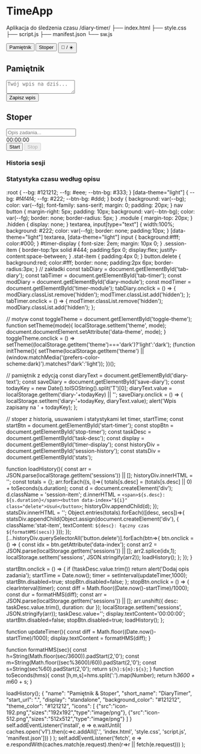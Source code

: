 # TimeApp
Aplikacja do śledzenia czasu
/diary-timer/
├── index.html
├── style.css
├── script.js
├── manifest.json
└── sw.js
<!DOCTYPE html>
<html lang="pl">
<head>
  <meta charset="UTF-8" />
  <meta name="viewport" content="width=device-width,initial-scale=1" />
  <title>Pamiętnik & Stoper</title>
  <link rel="stylesheet" href="style.css" />
  <link rel="manifest" href="manifest.json" />
</head>
<body>
  <nav>
    <button id="tab-diary">Pamiętnik</button>
    <button id="tab-timer">Stoper</button>
    <button id="toggle-theme">🌙 / ☀️</button>
  </nav>

  <div id="diary-module" class="module">
    <h2>Pamiętnik</h2>
    <textarea id="diary-text" placeholder="Twój wpis na dziś..."></textarea><br>
    <button id="save-diary">Zapisz wpis</button>
  </div>

  <div id="timer-module" class="module hidden">
    <h2>Stoper</h2>
    <input type="text" id="task-desc" placeholder="Opis zadania..." />
    <div id="timer-display">00:00:00</div>
    <button id="start-timer">Start</button>
    <button id="stop-timer" disabled>Stop</button>
    <h3>Historia sesji</h3>
    <div id="session-history"></div>
    <h3>Statystyka czasu według opisu</h3>
    <div id="stats"></div>
  </div>

  <script src="script.js"></script>
</body>
</html>
:root {
  --bg: #121212;
  --fg: #eee;
  --btn-bg: #333;
}
[data-theme="light"] {
  --bg: #f4f4f4;
  --fg: #222;
  --btn-bg: #ddd;
}
body {
  background: var(--bg);
  color: var(--fg);
  font-family: sans-serif;
  margin: 0; padding: 20px;
}
nav button {
  margin-right: 5px;
  padding: 10px;
  background: var(--btn-bg);
  color: var(--fg);
  border: none; border-radius: 5px;
}
.module { margin-top: 20px; }
.hidden { display: none; }
textarea, input[type="text"] { width:100%; background: #222; color: var(--fg); border: none; padding:10px; }
[data-theme="light"] textarea, [data-theme="light"] input { background:#fff; color:#000; }
#timer-display { font-size: 2em; margin: 10px 0; }
.session-item { border-top:1px solid #444; padding:5px 0; display:flex; justify-content:space-between; }
.stat-item { padding:4px 0; }
button.delete { background:red; color:#fff; border: none; padding:2px 6px; border-radius:3px; }
//  zakładki
const tabDiary = document.getElementById('tab-diary');
const tabTimer = document.getElementById('tab-timer');
const modDiary = document.getElementById('diary-module');
const modTimer = document.getElementById('timer-module');
tabDiary.onclick = () => { modDiary.classList.remove('hidden'); modTimer.classList.add('hidden'); };
tabTimer.onclick = () => { modTimer.classList.remove('hidden'); modDiary.classList.add('hidden'); };

// motyw
const toggleTheme = document.getElementById('toggle-theme');
function setTheme(mode){
  localStorage.setItem('theme', mode);
  document.documentElement.setAttribute('data-theme', mode);
}
toggleTheme.onclick = () =>
  setTheme((localStorage.getItem('theme')==='dark')?'light':'dark');
(function initTheme(){
  setTheme(localStorage.getItem('theme') || (window.matchMedia('(prefers-color-scheme:dark)').matches?'dark':'light'));
})();

// pamiętnik z edycją
const diaryText = document.getElementById('diary-text');
const saveDiary = document.getElementById('save-diary');
const todayKey = new Date().toISOString().split('T')[0];
diaryText.value = localStorage.getItem('diary-'+todayKey) || '';
saveDiary.onclick = () => {
  localStorage.setItem('diary-'+todayKey, diaryText.value);
  alert('Wpis zapisany na ' + todayKey);
};

// stoper z historią, usuwaniem i statystykami
let timer, startTime;
const startBtn = document.getElementById('start-timer');
const stopBtn = document.getElementById('stop-timer');
const taskDesc = document.getElementById('task-desc');
const display = document.getElementById('timer-display');
const historyDiv = document.getElementById('session-history');
const statsDiv = document.getElementById('stats');

function loadHistory(){
  const arr = JSON.parse(localStorage.getItem('sessions')) || [];
  historyDiv.innerHTML = '';
  const totals = {};
  arr.forEach((s, i)=>{
    totals[s.desc] = (totals[s.desc] || 0) + toSeconds(s.duration);
    const d = document.createElement('div');
    d.className = 'session-item';
    d.innerHTML = `<span>${s.desc}: ${s.duration}</span><button data-index="${i}" class="delete">Usuń</button>`;
    historyDiv.appendChild(d);
  });
  statsDiv.innerHTML = '';
  Object.entries(totals).forEach(([desc, secs])=>{
    statsDiv.appendChild(Object.assign(document.createElement('div'), {
      className:'stat-item',
      textContent: `${desc}: łączny czas ${formatHMS(secs)}`
    }));
  });
  [...historyDiv.querySelectorAll('button.delete')].forEach(btn=>{
    btn.onclick = () => {
      const idx = btn.getAttribute('data-index');
      const arr2 = JSON.parse(localStorage.getItem('sessions')) || [];
      arr2.splice(idx,1);
      localStorage.setItem('sessions', JSON.stringify(arr2));
      loadHistory();
    };
  });
}

startBtn.onclick = () => {
  if (!taskDesc.value.trim()) return alert('Dodaj opis zadania');
  startTime = Date.now();
  timer = setInterval(updateTimer,1000);
  startBtn.disabled=true; stopBtn.disabled=false;
};
stopBtn.onclick = () => {
  clearInterval(timer);
  const diff = Math.floor((Date.now()-startTime)/1000);
  const dur = formatHMS(diff);
  const arr = JSON.parse(localStorage.getItem('sessions')) || [];
  arr.unshift({ desc: taskDesc.value.trim(), duration: dur });
  localStorage.setItem('sessions', JSON.stringify(arr));
  taskDesc.value=''; display.textContent='00:00:00';
  startBtn.disabled=false; stopBtn.disabled=true;
  loadHistory();
};

function updateTimer(){
  const diff = Math.floor((Date.now()-startTime)/1000);
  display.textContent = formatHMS(diff);
}

function formatHMS(sec){
  const h=String(Math.floor(sec/3600)).padStart(2,'0');
  const m=String(Math.floor((sec%3600)/60)).padStart(2,'0');
  const s=String(sec%60).padStart(2,'0');
  return `${h}:${m}:${s}`;
}
function toSeconds(hms){
  const [h,m,s]=hms.split(':').map(Number);
  return h*3600 + m*60 + s;
}

loadHistory();
{
  "name": "Pamiętnik & Stoper",
  "short_name": "DiaryTimer",
  "start_url": ".",
  "display": "standalone",
  "background_color": "#121212",
  "theme_color": "#121212",
  "icons": [
    {"src":"icon-192.png","sizes":"192x192","type":"image/png"},
    {"src":"icon-512.png","sizes":"512x512","type":"image/png"}
  ]
}
self.addEventListener('install', e =>
  e.waitUntil(
    caches.open('v1').then(c=>c.addAll(['.', 'index.html', 'style.css', 'script.js', 'manifest.json']))
  )
);
self.addEventListener('fetch', e =>
  e.respondWith(caches.match(e.request).then(r=>r || fetch(e.request)))
);
